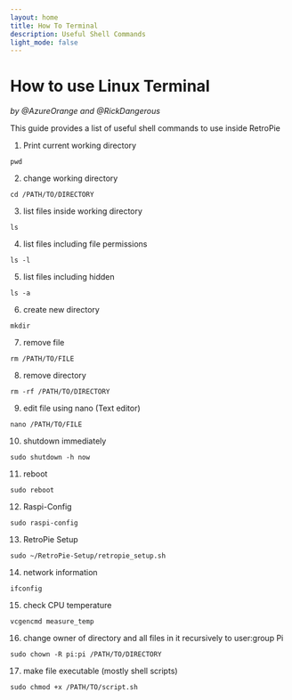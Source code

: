 ```yaml
---
layout: home
title: How To Terminal
description: Useful Shell Commands
light_mode: false
---
```


# How to use Linux Terminal
_by @AzureOrange and @RickDangerous_

This guide provides a list of useful shell commands to use inside RetroPie

1. Print current working directory  
```
pwd
```
2. change working directory  
```
cd /PATH/TO/DIRECTORY
```
3. list files inside working directory   
```
ls
```
4. list files including file permissions
```
ls -l
```
5. list files including hidden
```
ls -a
```
6. create new directory
```
mkdir
```
7. remove file
```
rm /PATH/TO/FILE
```
8. remove directory
```
rm -rf /PATH/TO/DIRECTORY
```
9. edit file using nano (Text editor)
```
nano /PATH/TO/FILE
```
10. shutdown immediately
```
sudo shutdown -h now
```
11. reboot
```
sudo reboot
```
12. Raspi-Config
```
sudo raspi-config
```
13. RetroPie Setup
```
sudo ~/RetroPie-Setup/retropie_setup.sh
```
14. network information
```
ifconfig
```
15. check CPU temperature
```
vcgencmd measure_temp
```
16. change owner of directory and all files in it recursively to user:group Pi
```
sudo chown -R pi:pi /PATH/TO/DIRECTORY
```
17. make file executable (mostly shell scripts)
```
sudo chmod +x /PATH/TO/script.sh
```
